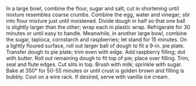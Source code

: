 In a large bowl, combine the flour, sugar and salt; cut in shortening until mixture resembles coarse crumbs. Combine the egg, water and vinegar; stir into flour mixture just until moistened. Divide dough in half so that one ball is slightly larger than the other; wrap each in plastic wrap. Refrigerate for 30 minutes or until easy to handle.
Meanwhile, in another large bowl, combine the sugar, tapioca, cornstarch and raspberries; let stand for 15 minutes.
On a lightly floured surface, roll out larger ball of dough to fit a 9-in. pie plate. Transfer dough to pie plate; trim even with edge. Add raspberry filling; dot with butter.
Roll out remaining dough to fit top of pie; place over filling. Trim, seal and flute edges. Cut slits in top. Brush with milk; sprinkle with sugar.
Bake at 350° for 50-55 minutes or until crust is golden brown and filling is bubbly. Cool on a wire rack. If desired, serve with vanilla ice cream.
